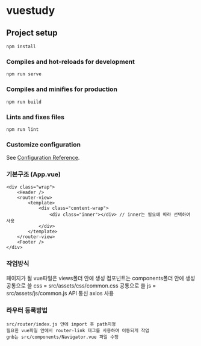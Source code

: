 # vuestudy

## Project setup
```
npm install
```

### Compiles and hot-reloads for development
```
npm run serve
```

### Compiles and minifies for production
```
npm run build
```

### Lints and fixes files
```
npm run lint
```

### Customize configuration
See [Configuration Reference](https://cli.vuejs.org/config/).

### 기본구조 (App.vue)
```
<div class="wrap">
    <Header />
    <router-view>
        <template>
            <div class="content-wrap">
                <div class="inner"></div> // inner는 필요에 따라 선택하여 사용
            </div>
        </template>
    </router-view>
    <Footer />
</div>
```

### 작업방식
페이지가 될 vue파일은 views폴더 안에 생성
컴포넌트는 components폴더 안에 생성
공통으로 쓸 css = src/assets/css/common.css
공통으로 쓸 js = src/assets/js/common.js
API 통신 axios 사용

### 라우터 등록방법
```
src/router/index.js 안에 import 후 path지정
필요한 vue파일 안에서 router-link 태그를 사용하여 이동되게 작업
gnb는 src/components/Navigator.vue 파일 수정
```